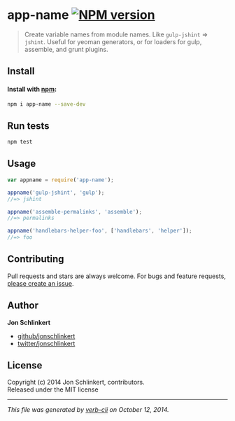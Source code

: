 # app-name [![NPM version](https://badge.fury.io/js/app-name.svg)](http://badge.fury.io/js/app-name)

> Create variable names from module names. Like `gulp-jshint` => `jshint`. Useful for yeoman generators, or for loaders for gulp, assemble, and grunt plugins.

## Install
#### Install with [npm](npmjs.org):

```bash
npm i app-name --save-dev
```

## Run tests

```bash
npm test
```

## Usage

```js
var appname = require('app-name');

appname('gulp-jshint', 'gulp');
//=> jshint

appname('assemble-permalinks', 'assemble');
//=> permalinks

appname('handlebars-helper-foo', ['handlebars', 'helper']);
//=> foo
```

## Contributing
Pull requests and stars are always welcome. For bugs and feature requests, [please create an issue][issues].

## Author

**Jon Schlinkert**
 
+ [github/jonschlinkert](https://github.com/jonschlinkert)
+ [twitter/jonschlinkert](http://twitter.com/jonschlinkert) 

## License
Copyright (c) 2014 Jon Schlinkert, contributors.  
Released under the MIT license

***

_This file was generated by [verb-cli](https://github.com/assemble/verb-cli) on October 12, 2014._

[issues]: https://github.com/jonschlinkert/app-name/issues